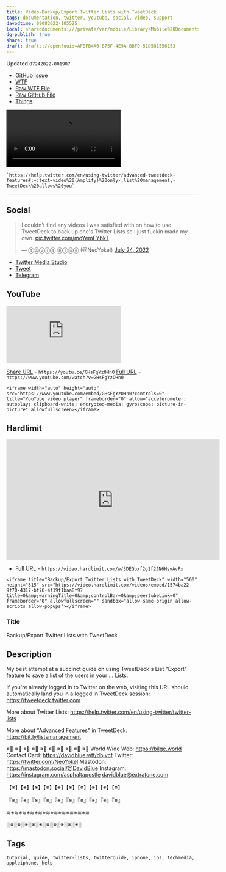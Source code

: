 ```yaml
---
title: Video-Backup/Export Twitter Lists with TweetDeck
tags: documentation, twitter, youtube, social, video, support
davodtime: 09082022-105525
local: shareddocuments:///private/var/mobile/Library/Mobile%20Documents/iCloud~md~obsidian/Documents/OBSHIDDIAN/drafts/AFBFB4A6-B75F-4E9A-BBFD-51D581556153.md
dg-publish: true
share: true
draft: drafts://open?uuid=AFBFB4A6-B75F-4E9A-BBFD-51D581556153
---
```

Updated `07242022-001907`

- [GitHub Issue](https://github.com/extratone/bilge/issues/351) 
- [WTF](https://davidblue.wtf/drafts/AFBFB4A6-B75F-4E9A-BBFD-51D581556153.html)
- [Raw WTF File](https://davidblue.wtf/video/tweetecklistsbackup.mov)
- [Raw GitHub File](https://user-images.githubusercontent.com/43663476/180633117-82345629-d099-4160-8974-4d7909a484c8.MOV)
- [Things](things:///show?id=LvfYjR3NKxBZ46akShC7k)

<video controls>
  <source src="https://davidblue.wtf/video/tweetecklistsbackup.mov">
</video>

	`https://help.twitter.com/en/using-twitter/advanced-tweetdeck-features#:~:text=video%20(Amplify)%20only-,list%20management,-TweetDeck%20allows%20you`
---

## Social

<blockquote class="twitter-tweet"><p lang="en" dir="ltr">I couldn&#39;t find any videos I was satisfied with on how to use TweetDeck to back up one&#39;s Twitter Lists so I just fuckin made my own. <a href="https://t.co/moYemEYbkT">pic.twitter.com/moYemEYbkT</a></p>&mdash; ⓓⓐⓥⓘⓓ ⓑⓛⓤⓔ (@NeoYokel) <a href="https://twitter.com/NeoYokel/status/1551071141871099904?ref_src=twsrc%5Etfw">July 24, 2022</a></blockquote> <script async src="https://platform.twitter.com/widgets.js" charset="utf-8"></script>

- [Twitter Media Studio](https://studio.twitter.com/library/13_1551069796313321472)
- [Tweet](https://twitter.com/neoyokel/status/1551071141871099904)
- [Telegram](https://t.me/extratone/12380)

## YouTube

<iframe width="auto" height="auto" src="https://www.youtube.com/embed/GHsFgYzOHn0?controls=0" title="YouTube video player" frameborder="0" allow="accelerometer; autoplay; clipboard-write; encrypted-media; gyroscope; picture-in-picture" allowfullscreen></iframe>

 [Share URL](https://youtu.be/GHsFgYzOHn0) - `https://youtu.be/GHsFgYzOHn0`
 [Full URL](https://www.youtube.com/watch?v=GHsFgYzOHn0) - `https://www.youtube.com/watch?v=GHsFgYzOHn0`

```
<iframe width="auto" height="auto" src="https://www.youtube.com/embed/GHsFgYzOHn0?controls=0" title="YouTube video player" frameborder="0" allow="accelerometer; autoplay; clipboard-write; encrypted-media; gyroscope; picture-in-picture" allowfullscreen></iframe>
```

## Hardlimit

<iframe title="Backup/Export Twitter Lists with TweetDeck" width="560" height="315" src="https://video.hardlimit.com/videos/embed/1574ba22-9f70-4317-bf76-4f19f1baa8f9?title=0&amp;warningTitle=0&amp;controlBar=0&amp;peertubeLink=0" frameborder="0" allowfullscreen="" sandbox="allow-same-origin allow-scripts allow-popups"></iframe>

- [Full URL](https://video.hardlimit.com/w/3DEQbxf2g1f2JN6HsvAvPx) - `https://video.hardlimit.com/w/3DEQbxf2g1f2JN6HsvAvPx`

```
<iframe title="Backup/Export Twitter Lists with TweetDeck" width="560" height="315" src="https://video.hardlimit.com/videos/embed/1574ba22-9f70-4317-bf76-4f19f1baa8f9?title=0&amp;warningTitle=0&amp;controlBar=0&amp;peertubeLink=0" frameborder="0" allowfullscreen="" sandbox="allow-same-origin allow-scripts allow-popups"></iframe>
```

### Title

Backup/Export Twitter Lists with TweetDeck

## Description

My best attempt at a succinct guide on using TweetDeck's List "Export" feature to save a list of the users in your ... Lists.

If you're already logged in to Twitter on the web, visiting this URL should automatically land you in a logged in TweetDeck session: https://tweetdeck.twitter.com

More about Twitter Lists: https://help.twitter.com/en/using-twitter/twitter-lists

More about "Advanced Features" in TweetDeck: https://bit.ly/listsmanagement

※⃣   ※⃣   ※⃣   ※⃣   ※⃣   ※⃣   ※⃣   ※⃣   ※⃣   ※⃣
World Wide Web: https://bilge.world 
Contact Card: https://davidblue.wtf/db.vcf
Twitter: https://twitter.com/NeoYokel 
Mastodon: https://mastodon.social/@DavidBlue 
Instagram: https://instagram.com/asphaltapostle
davidblue@extratone.com 

【※】【※】【※】【※】【※】【※】【※】【※】【※】【※】

『※』『※』『※』『※』『※』『※』『※』『※』『※』『※』

≋※≋※≋※≋※≋※≋※≋※≋※≋※≋※≋

░※░※░※░※░※░※░※░※░※░※░


## Tags

```
tutorial, guide, twitter-lists, twitterguide, iphone, ios, techmedia, appleiphone, help
```